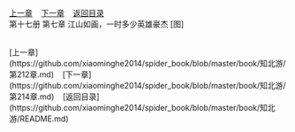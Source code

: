 
[上一章](https://github.com/xiaominghe2014/spider_book/blob/master/book/知北游/第212章.md)&nbsp;&nbsp;&nbsp;&nbsp;[下一章](https://github.com/xiaominghe2014/spider_book/blob/master/book/知北游/第214章.md)&nbsp;&nbsp;&nbsp;&nbsp;[返回目录](https://github.com/xiaominghe2014/spider_book/blob/master/book/知北游/README.md)
<br /> 第十七册 第七章 江山如画，一时多少英雄豪杰 [图]<br />
    
  <br />
[上一章](https://github.com/xiaominghe2014/spider_book/blob/master/book/知北游/第212章.md)&nbsp;&nbsp;&nbsp;&nbsp;[下一章](https://github.com/xiaominghe2014/spider_book/blob/master/book/知北游/第214章.md)&nbsp;&nbsp;&nbsp;&nbsp;[返回目录](https://github.com/xiaominghe2014/spider_book/blob/master/book/知北游/README.md)
